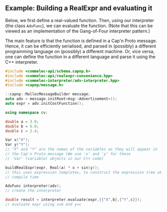 ## Example: Building a RealExpr and evaluating it

Below, we first define a real-valued function. Then, using our interpreter (the class `AdvFunc`), we can evaluate the function. (Note that this can be viewed as an implementation of the Gang-of-Four interpreter pattern.)

The main feature is that the function is defined in a Cap'n Proto message.
Hence, it can be efficiently serialised, and parsed in (possibly) a different programming language
on (possibly) a different machine. Or, vice versa, one can define the function in a different language and parse it using the C++ interpreter.

```cpp
#include <commelec-api/schema.capnp.h>
#include <commelec-api/realexpr-convenience.hpp>
#include <commelec-interpreter/adv-interpreter.hpp>
#include <capnp/message.h>

::capnp::MallocMessageBuilder message;
auto adv = message.initRoot<msg::Advertisement>();
auto expr = adv.initCostFunction();

using namespace cv;

double a = 3.0;
double b = 6.0;
double c = 2.4;

Var x("X");
Var y("Y");
// "X" and "Y" are the names of the variables as they will appear in 
// the Cap'n Proto message (We use 'x' and 'y' for these 
// 'Var' (variable) objects in our C++ code)

buildRealExpr(expr, Real(a) * x + sin(y));
// this uses expression templates, to construct the expression tree at
// compile time

AdvFunc interpreter(adv);
// create the interpreter

double result = interpreter.evaluate(expr,{{"X",b},{"Y",c}});
// evaluate expr using x=b and y=c

```

